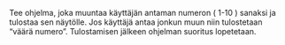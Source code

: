 Tee ohjelma, joka muuntaa käyttäjän antaman numeron ( 1-10 ) sanaksi ja tulostaa sen
näytölle. Jos käyttäjä antaa jonkun muun niin tulostetaan “väärä numero”. Tulostamisen
jälkeen ohjelman suoritus lopetetaan.
